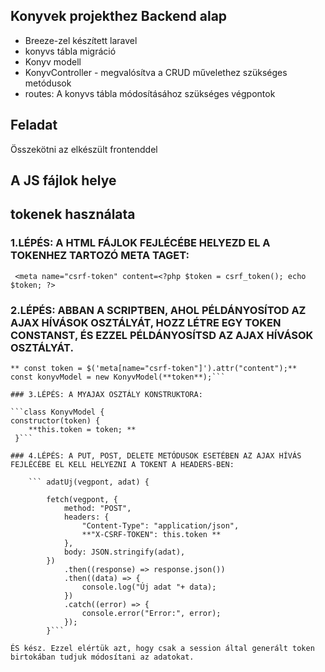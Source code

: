 ## Konyvek projekthez Backend alap

-   Breeze-zel készített laravel
-   konyvs tábla migráció
-   Konyv modell
-   KonyvController - megvalósítva a CRUD művelethez szükséges metódusok
-   routes: A konyvs tábla módosításához szükséges végpontok

## Feladat

Összekötni az elkészült frontenddel

## A JS fájlok helye

## tokenek használata

### 1.LÉPÉS: A HTML FÁJLOK FEJLÉCÉBE HELYEZD EL A TOKENHEZ TARTOZÓ META TAGET:

``` <meta name="csrf-token" content=<?php $token = csrf_token(); echo $token; ?>```

### 2.LÉPÉS: ABBAN A SCRIPTBEN, AHOL PÉLDÁNYOSÍTOD AZ AJAX HÍVÁSOK OSZTÁLYÁT, HOZZ LÉTRE EGY TOKEN CONSTANST, ÉS EZZEL PÉLDÁNYOSÍTSD AZ AJAX HÍVÁSOK OSZTÁLYÁT.
```
** const token = $('meta[name="csrf-token"]').attr("content");**
const konyvModel = new KonyvModel(**token**);```

### 3.LÉPÉS: A MYAJAX OSZTÁLY KONSTRUKTORA:

```class KonyvModel {
constructor(token) {
    **this.token = token; **  
 }```

### 4.LÉPÉS: A PUT, POST, DELETE METÓDUSOK ESETÉBEN AZ AJAX HÍVÁS FEJLÉCÉBE EL KELL HELYEZNI A TOKENT A HEADERS-BEN:

    ``` adatUj(vegpont, adat) {

        fetch(vegpont, {
            method: "POST",
            headers: {
                "Content-Type": "application/json",
                **"X-CSRF-TOKEN": this.token **
            },
            body: JSON.stringify(adat),
        })
            .then((response) => response.json())
            .then((data) => {
                console.log("Új adat "+ data);
            })
            .catch((error) => {
                console.error("Error:", error);
            });
        }```

ÉS kész. Ezzel elértük azt, hogy csak a session által generált token birtokában tudjuk módosítani az adatokat.
